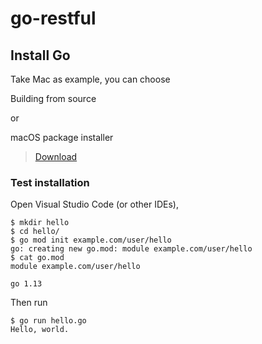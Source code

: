 
go-restful
===================


## <i class="icon-file"></i> Install Go

Take Mac as example, you can choose 

Building from source

or

macOS package installer


> [Download](https://golang.org/dl/)


### <i class="icon-file"></i> Test installation

Open Visual Studio Code (or other IDEs), 

```
$ mkdir hello
$ cd hello/
$ go mod init example.com/user/hello
go: creating new go.mod: module example.com/user/hello
$ cat go.mod
module example.com/user/hello

go 1.13
```

Then run

```
$ go run hello.go
Hello, world.
```

